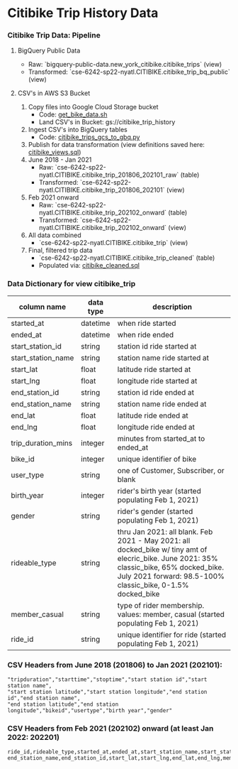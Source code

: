 # Citibike Trip History Data

### Citibike Trip Data: Pipeline
1. BigQuery Public Data
    - Raw: \`bigquery-public-data.new_york_citibike.citibike_trips\` (view)
    - Transformed: \`cse-6242-sp22-nyatl.CITIBIKE.citibike_trip_bq_public\` (view)

1. CSV's in AWS S3 Bucket
    1. Copy files into Google Cloud Storage bucket
        - Code: [get_bike_data.sh](get_bike_data.sh)
        - Land CSV's in Bucket: gs://citibike_trip_history
    1. Ingest CSV's into BigQuery tables
        - Code: [citibike_trips_gcs_to_gbq.py](citibike_trips_gcs_to_gbq.py)
    1. Publish for data transformation (view definitions saved here: [citibike_views.sql](citibike_views.sql))
    1. June 2018 - Jan 2021
        - Raw: \`cse-6242-sp22-nyatl.CITIBIKE.citibike_trip_201806_202101_raw\` (table)
        - Transformed: \`cse-6242-sp22-nyatl.CITIBIKE.citibike_trip_201806_202101\` (view)
    1. Feb 2021 onward
        - Raw: \`cse-6242-sp22-nyatl.CITIBIKE.citibike_trip_202102_onward\` (table)
        - Transformed: \`cse-6242-sp22-nyatl.CITIBIKE.citibike_trip_202102_onward\` (view)
    1. All data combined
        - \`cse-6242-sp22-nyatl.CITIBIKE.citibike_trip\` (view)
    1. Final, filtered trip data
        - \`cse-6242-sp22-nyatl.CITIBIKE.citibike_trip_cleaned\` (table)
        - Populated via: [citibike_cleaned.sql](citibike_cleaned.sql)

### Data Dictionary for view citibike_trip
| column name | data type | description |
|---|---|---|
| started_at | datetime | when ride started |
| ended_at | datetime | when ride ended |
| start_station_id | string | station id ride started at |
| start_station_name | string | station name ride started at |
| start_lat | float | latitude ride started at |
| start_lng | float | longitude ride started at |
| end_station_id | string | station id ride ended at |
| end_station_name | string | station name ride ended at |
| end_lat | float | latitude ride ended at |
| end_lng | float | longitude ride ended at |
| trip_duration_mins | integer | minutes from started_at to ended_at |
| bike_id | integer | unique identifier of bike |
| user_type | string | one of Customer, Subscriber, or blank |
| birth_year | integer | rider's birth year (started populating Feb 1, 2021) |
| gender | string | rider's gender (started populating Feb 1, 2021) |
| rideable_type | string | thru Jan 2021: all blank.  Feb 2021 - May 2021: all docked_bike w/ tiny amt of elecric_bike.  June 2021: 35% classic_bike, 65% docked_bike.  July 2021 forward: 98.5-100% classic_bike, 0-1.5% docked_bike  |
| member_casual | string | type of rider membership.  values: member, casual (started populating Feb 1, 2021) |
| ride_id | string | unique identifier for ride (started populating Feb 1, 2021) |

### CSV Headers from June 2018 (201806) to Jan 2021 (202101):
```
"tripduration","starttime","stoptime","start station id","start station name",
"start station latitude","start station longitude","end station id","end station name",
"end station latitude","end station longitude","bikeid","usertype","birth year","gender"
```

### CSV Headers from Feb 2021 (202102) onward (at least Jan 2022: 202201)
```
ride_id,rideable_type,started_at,ended_at,start_station_name,start_station_id,
end_station_name,end_station_id,start_lat,start_lng,end_lat,end_lng,member_casual
```
